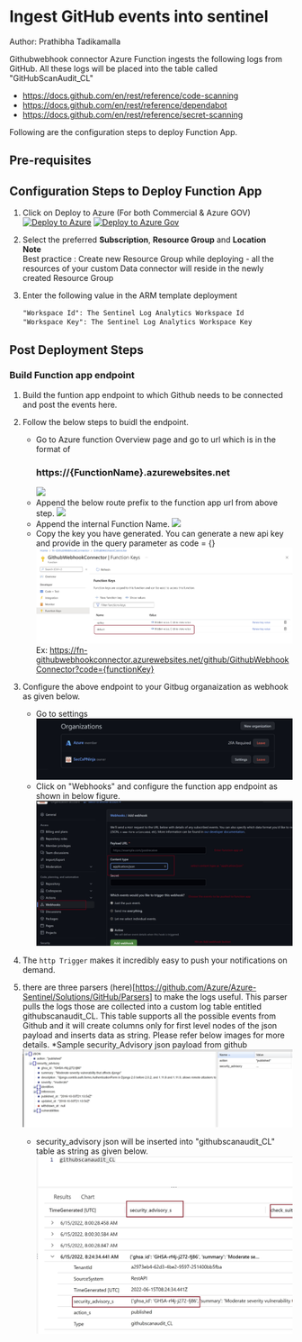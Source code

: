 # Ingest GitHub events into sentinel
Author: Prathibha Tadikamalla

 Githubwebhook connector Azure Function ingests the following logs from GitHub. All these logs will be placed into the table called "GitHubScanAudit_CL"
  *	https://docs.github.com/en/rest/reference/code-scanning
  *	https://docs.github.com/en/rest/reference/dependabot
  *	https://docs.github.com/en/rest/reference/secret-scanning

Following are the configuration steps to deploy Function App.

## **Pre-requisites**

## Configuration Steps to Deploy Function App
1. Click on Deploy to Azure (For both Commercial & Azure GOV)  
[![Deploy to Azure](https://aka.ms/deploytoazurebutton)](https://portal.azure.com/#create/Microsoft.Template/uri/https%3A%2F%2Fraw.githubusercontent.com%2FAzure%2FAzure-Sentinel%2Fmaster%2FDataConnectors%2FGithubFunction%2Fazuredeploy.json)
[![Deploy to Azure Gov](https://aka.ms/deploytoazuregovbutton)](https://portal.azure.com/#create/Microsoft.Template/uri/https%3A%2F%2Fraw.githubusercontent.com%2FAzure%2FAzure-Sentinel%2Fmaster%2FDataConnectors%2FGithubFunction%2Fazuredeploy.json)
  

2. Select the preferred **Subscription**, **Resource Group** and **Location**  
   **Note**  
   Best practice : Create new Resource Group while deploying - all the resources of your custom Data connector will reside in the newly created Resource 
   Group
   
3. Enter the following value in the ARM template deployment
	```
	"Workspace Id": The Sentinel Log Analytics Workspace Id  
	"Workspace Key": The Sentinel Log Analytics Workspace Key  
	
## Post Deployment Steps
   ### Build Function app endpoint
1. Build the funtion app endpoint to which Github needs to be connected and post the events here.
2. Follow the below steps to buidl the endpoint. 
	 * Go to Azure function Overview page and go to url which is in the format of 
       ### https://{FunctionName}.azurewebsites.net
         ![](/Images/FunctionAppUrlPart1.jpg)
	 * Append the below route prefix to the function app url from above step.
         ![](/Images/FuncionAppUrlPart2.jpg)
	 * Append the internal Function Name.
         ![](/images/FunctionAppUrlfunctionNamePart3.JPG)
	 * Copy the key you have generated. You can generate a new api key and provide in the query parameter as code = {}
	    ![](Images/FunctionAppfunctionKey.jpg)
Ex: https://fn-githubwebhookconnector.azurewebsites.net/github/GithubWebhookConnector?code={functionKey}
3. Configure the above endpoint to your Gitbug organaization as webhook as given below.
    * Go to settings
    ![](images/Githubstep1.JPG)
    * Click on "Webhooks" and configure the function app endpoint as shown in below figure. 
     ![](images/Githubwebhooksettings.jpg)

4. The `http Trigger` makes it incredibly easy to push your notifications on demand. 	
5. there are three parsers (here)[https://github.com/Azure/Azure-Sentinel/Solutions/GitHub/Parsers] to make the logs useful. This parser pulls the logs those are collected into a custom log table entitled githubscanaudit_CL. This table supports all the possible events from Github and it will create columns only for first level nodes of the json payload and inserts data as string. Please refer below images for more details.
    *Sample security_Advisory json payload from github
      ![](images/GithubSamplePayload.JPG)
    * security_advisory json will be inserted into "githubscanaudit_CL" table as string as given below.
      ![](images/LogAnalyticsdata.jpg)
